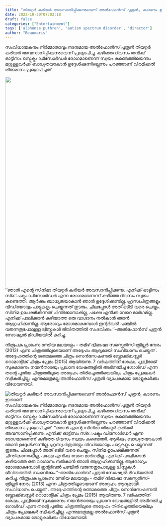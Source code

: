 ```yaml
---
title: "തിയറ്റർ കരിയർ അവസാനിപ്പിക്കുന്നുവെന്ന് അൽഫോൻസ് പുത്രൻ, കാരണം ഇതാണ്"
date: 2023-10-30T07:03:18
draft: false
categories: ["Entertainment"]
tags: ['alphonse puthren', 'autism spectrum disorder', 'director']
author: "Beaumaris"
---
```


സംവിധായകനും നിർമ്മാതാവും നടനുമായ അൽഫോൻസ് പുത്രൻ തിയറ്റർ കരിയർ അവസാനിപ്പിക്കുന്നുവെന്ന് പ്രഖ്യാപിച്ചു. കഴിഞ്ഞ ദിവസം തനിക്ക് ഓട്ടിസം സ്പെക്ട്രം ഡിസോർഡർ രോഗമാണെന്ന് സ്വയം കണ്ടെത്തിയെന്നും മറ്റുള്ളവർക്ക് ബാധ്യതയാകാൻ ഉദ്ദേശിക്കുന്നില്ലെന്നും പറഞ്ഞാണ് വിരമിക്കൽ തീരുമാനം പ്രഖ്യാപിച്ചത്.

<img class="size-full wp-image-427344 aligncenter" src="https://cdn.boolokam.com/articles/2023/10/ccc.webp" alt="" width="1200" height="675" />‘‘ഞാന്‍ എന്റെ സിനിമാ തിയറ്റർ കരിയർ അവസാനിപ്പിക്കുന്നു. എനിക്ക് ഓട്ടിസം സ്െപക്ട്രം ഡിസോർഡർ എന്ന രോഗമാണെന്ന് കഴിഞ്ഞ ദിവസം സ്വയം കണ്ടെത്തി. ആർക്കും ബാധ്യതയാകാൻ ഞാൻ ഉദ്ദേശിക്കുന്നില്ല. ഹ്രസ്വചിത്രങ്ങളും വിഡിയോയും പാട്ടുകളും ചെയ്യുന്നത് തുടരും. ചിലപ്പോൾ അത് ഒടിടി വരെ ചെയ്യും. സിനിമ ഉപേക്ഷിക്കുന്നത് ചിന്തിക്കാനാകില്ല, പക്ഷേ എനിക്കു വേറെ മാർഗമില്ല. എനിക്ക് പാലിക്കാൻ കഴിയാത്ത ഒരു വാഗ്ദാനം നൽകാൻ ഞാൻ ആഗ്രഹിക്കുന്നില്ല. ആരോഗ്യം മോശമാകുമ്പോൾ ഇന്റർവൽ പഞ്ചിൽ വരുന്നതുപോലുള്ള ട്വിസ്റ്റുകൾ ജീവിതത്തിൽ സംഭവിക്കും.’’–അല്‍ഫോൻസ് പുത്രൻ സോഷ്യൽ മീഡിയയിൽ കുറിച്ചു.

നിരൂപക പ്രശംസ നേടിയ മലയാളം - തമിഴ് ദ്വിഭാഷാ സസ്പെൻസ്-ത്രില്ലർ നേരം (2013) എന്ന ചിത്രത്തിലൂടെയാണ് അദ്ദേഹം ആദ്യമായി സംവിധാനം ചെയ്തത് . അദ്ദേഹത്തിന്റെ രണ്ടാമത്തെ ചിത്രം സെൻസേഷണൽ ബ്ലോക്ക്ബസ്റ്റർ റൊമാന്റിക് ചിത്രം പ്രേമം (2015) ആയിരുന്നു. 7 വർഷത്തിന് ശേഷം, പൃഥ്വിരാജ് സുകുമാരനും നയൻതാരയും പ്രധാന വേഷങ്ങളിൽ അഭിനയിച്ച ഗോൾഡ് എന്ന തന്റെ പുതിയ ചിത്രത്തിലൂടെ അദ്ദേഹം തിരിച്ചെത്തിയെങ്കിലും ചിത്രം പ്രേക്ഷകർ സ്വീകരിച്ചില്ല. എന്നുമാത്രമല്ല അൽഫോൻസ് പുത്രൻ വ്യാപകമായ ട്രോളുകൾക്കും വിധേയനായി.


![തിയറ്റർ കരിയർ അവസാനിപ്പിക്കുന്നുവെന്ന് അൽഫോൻസ് പുത്രൻ, കാരണം ഇതാണ്](https://cdn.boolokam.com/articles/2023/10/ccc.webp)സംവിധായകനും നിർമ്മാതാവും നടനുമായ അൽഫോൻസ് പുത്രൻ തിയറ്റർ കരിയർ അവസാനിപ്പിക്കുന്നുവെന്ന് പ്രഖ്യാപിച്ചു. കഴിഞ്ഞ ദിവസം തനിക്ക് ഓട്ടിസം സ്പെക്ട്രം ഡിസോർഡർ രോഗമാണെന്ന് സ്വയം കണ്ടെത്തിയെന്നും മറ്റുള്ളവർക്ക് ബാധ്യതയാകാൻ ഉദ്ദേശിക്കുന്നില്ലെന്നും പറഞ്ഞാണ് വിരമിക്കൽ തീരുമാനം പ്രഖ്യാപിച്ചത്. ‘‘ഞാന്‍ എന്റെ സിനിമാ തിയറ്റർ കരിയർ അവസാനിപ്പിക്കുന്നു. എനിക്ക് ഓട്ടിസം സ്െപക്ട്രം ഡിസോർഡർ എന്ന രോഗമാണെന്ന് കഴിഞ്ഞ ദിവസം സ്വയം കണ്ടെത്തി. ആർക്കും ബാധ്യതയാകാൻ ഞാൻ ഉദ്ദേശിക്കുന്നില്ല. ഹ്രസ്വചിത്രങ്ങളും വിഡിയോയും പാട്ടുകളും ചെയ്യുന്നത് തുടരും. ചിലപ്പോൾ അത് ഒടിടി വരെ ചെയ്യും. സിനിമ ഉപേക്ഷിക്കുന്നത് ചിന്തിക്കാനാകില്ല, പക്ഷേ എനിക്കു വേറെ മാർഗമില്ല. എനിക്ക് പാലിക്കാൻ കഴിയാത്ത ഒരു വാഗ്ദാനം നൽകാൻ ഞാൻ ആഗ്രഹിക്കുന്നില്ല. ആരോഗ്യം മോശമാകുമ്പോൾ ഇന്റർവൽ പഞ്ചിൽ വരുന്നതുപോലുള്ള ട്വിസ്റ്റുകൾ ജീവിതത്തിൽ സംഭവിക്കും.’’–അല്‍ഫോൻസ് പുത്രൻ സോഷ്യൽ മീഡിയയിൽ കുറിച്ചു. നിരൂപക പ്രശംസ നേടിയ മലയാളം - തമിഴ് ദ്വിഭാഷാ സസ്പെൻസ്-ത്രില്ലർ നേരം (2013) എന്ന ചിത്രത്തിലൂടെയാണ് അദ്ദേഹം ആദ്യമായി സംവിധാനം ചെയ്തത് . അദ്ദേഹത്തിന്റെ രണ്ടാമത്തെ ചിത്രം സെൻസേഷണൽ ബ്ലോക്ക്ബസ്റ്റർ റൊമാന്റിക് ചിത്രം പ്രേമം (2015) ആയിരുന്നു. 7 വർഷത്തിന് ശേഷം, പൃഥ്വിരാജ് സുകുമാരനും നയൻതാരയും പ്രധാന വേഷങ്ങളിൽ അഭിനയിച്ച ഗോൾഡ് എന്ന തന്റെ പുതിയ ചിത്രത്തിലൂടെ അദ്ദേഹം തിരിച്ചെത്തിയെങ്കിലും ചിത്രം പ്രേക്ഷകർ സ്വീകരിച്ചില്ല. എന്നുമാത്രമല്ല അൽഫോൻസ് പുത്രൻ വ്യാപകമായ ട്രോളുകൾക്കും വിധേയനായി.
